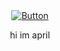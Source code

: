 <div align="center">
  <a href="https://april.lexiqqq.com">
    <img src="https://april.lexiqqq.com/buttons/button.webp" alt="Button">
  </a>
  <p>hi im april</p>
</div>
